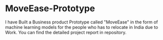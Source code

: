 # MoveEase-Prototype
I have Built a Business product Prototype called "MoveEase" in the form of machine learning models for the people who has to relocate in India due to Work.  You can find the detailed project report in repository.

